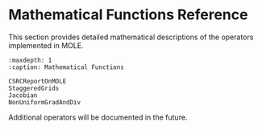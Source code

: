 # Mathematical Functions Reference

This section provides detailed mathematical descriptions of the operators implemented in MOLE.

```{toctree}
:maxdepth: 1
:caption: Mathematical Functions

CSRCReportOnMOLE
StaggeredGrids
Jacobian
NonUniformGradAndDiv
```

Additional operators will be documented in the future. 
